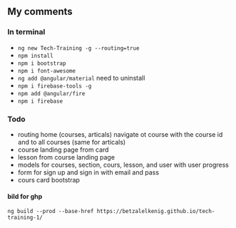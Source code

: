 ## My comments

### In terminal
 - `ng new Tech-Training -g --routing=true`
 - `npm install`
 - `npm i bootstrap`
 - `npm i font-awesome`
 - `ng add @angular/material`  need to uninstall
 - `npm i firebase-tools -g`
 - `npm add @angular/fire`
 - `npm i firebase`

### Todo
* routing home (courses, articals) navigate ot course with the course id and to all courses (same for articals)
* course landing page from card
* lesson from course landing page
 * models for courses, section, cours, lesson, and user with user progress 
 * form for sign up and sign in with email and pass
 * cours card bootstrap


 #### bild for ghp
 `ng build --prod --base-href https://betzalelkenig.github.io/tech-training-1/`
 

